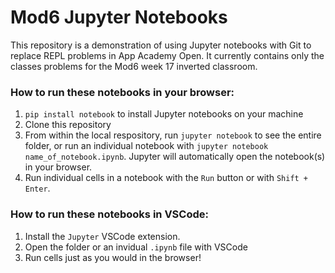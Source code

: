 # Mod6 Jupyter Notebooks

This repository is a demonstration of using Jupyter notebooks with Git to replace REPL problems in App Academy Open. It currently contains only the classes problems for the Mod6 week 17 inverted classroom.

### How to run these notebooks in your browser:
1. `pip install notebook` to install Jupyter notebooks on your machine
2. Clone this repository
3. From within the local respository, run `jupyter notebook` to see the entire folder, or run an individual notebook with `jupyter notebook name_of_notebook.ipynb`. Jupyter will automatically open the notebook(s) in your browser.
4. Run individual cells in a notebook with the `Run` button or with `Shift + Enter`.

### How to run these notebooks in VSCode:
1. Install the `Jupyter` VSCode extension.
2. Open the folder or an invidual `.ipynb` file with VSCode
3. Run cells just as you would in the browser!
